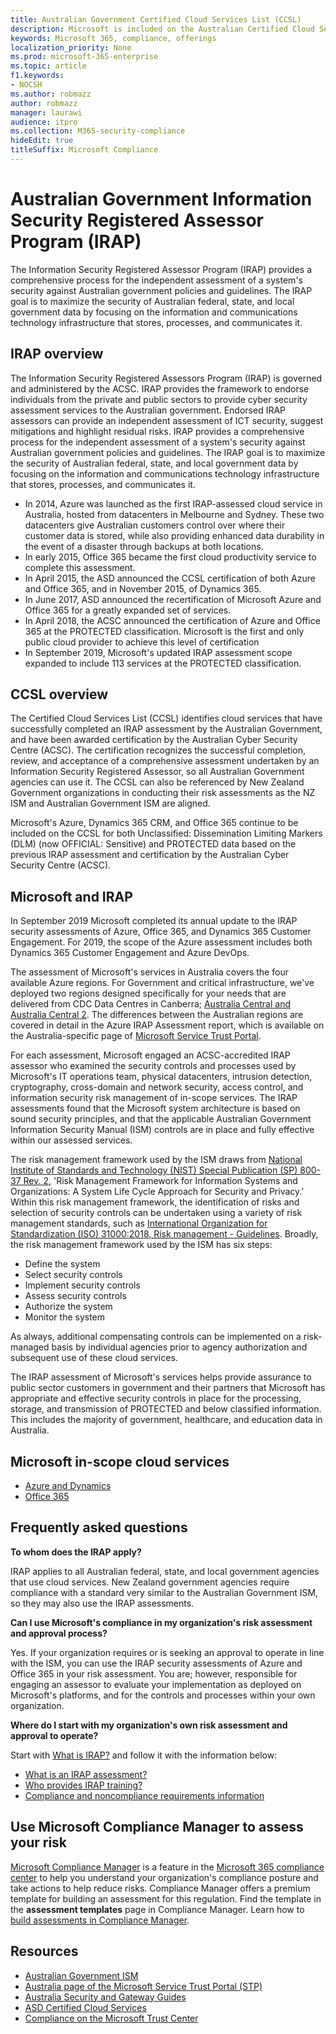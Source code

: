 ```yaml
---
title: Australian Government Certified Cloud Services List (CCSL)
description: Microsoft is included on the Australian Certified Cloud Services List for both Unclassified Dissemination Limiting Markers (DLM) and PROTECTED data based on an IRAP assessment and certification by the Australian Cyber Security Centre (ACSC).
keywords: Microsoft 365, compliance, offerings
localization_priority: None
ms.prod: microsoft-365-enterprise
ms.topic: article
f1.keywords:
- NOCSH
ms.author: robmazz
author: robmazz
manager: laurawi
audience: itpro
ms.collection: M365-security-compliance
hideEdit: true
titleSuffix: Microsoft Compliance
---
```


# Australian Government Information Security Registered Assessor Program (IRAP)

The Information Security Registered Assessor Program (IRAP) provides a comprehensive process for the independent assessment of a system's security against Australian government policies and guidelines. The IRAP goal is to maximize the security of Australian federal, state, and local government data by focusing on the information and communications technology infrastructure that stores, processes, and communicates it.

## IRAP overview

The Information Security Registered Assessors Program (IRAP) is governed and administered by the ACSC. IRAP provides the framework to endorse individuals from the private and public sectors to provide cyber security assessment services to the Australian government. Endorsed IRAP assessors can provide an independent assessment of ICT security, suggest mitigations and highlight residual risks. IRAP provides a comprehensive process for the independent assessment of a system's security against Australian government policies and guidelines. The IRAP goal is to maximize the security of Australian federal, state, and local government data by focusing on the information and communications technology infrastructure that stores, processes, and communicates it.

- In 2014, Azure was launched as the first IRAP-assessed cloud service in Australia, hosted from datacenters in Melbourne and Sydney. These two datacenters give Australian customers control over where their customer data is stored, while also providing enhanced data durability in the event of a disaster through backups at both locations.
- In early 2015, Office 365 became the first cloud productivity service to complete this assessment.
- In April 2015, the ASD announced the CCSL certification of both Azure and Office 365, and in November 2015, of Dynamics 365.
- In June 2017, ASD announced the recertification of Microsoft Azure and Office 365 for a greatly expanded set of services.
- In April 2018, the ACSC announced the certification of Azure and Office 365 at the PROTECTED classification. Microsoft is the first and only public cloud provider to achieve this level of certification
- In September 2019, Microsoft's updated IRAP assessment scope expanded to include 113 services at the PROTECTED classification.

## CCSL overview

The Certified Cloud Services List (CCSL) identifies cloud services that have successfully completed an IRAP assessment by the Australian Government, and have been awarded certification by the Australian Cyber Security Centre (ACSC). The certification recognizes the successful completion, review, and acceptance of a comprehensive assessment undertaken by an Information Security Registered Assessor, so all Australian Government agencies can use it. The CCSL can also be referenced by New Zealand Government organizations in conducting their risk assessments as the NZ ISM and Australian Government ISM are aligned.

Microsoft's Azure, Dynamics 365 CRM, and Office 365 continue to be included on the CCSL for both Unclassified: Dissemination Limiting Markers (DLM) (now OFFICIAL: Sensitive) and PROTECTED data based on the previous IRAP assessment and certification by the Australian Cyber Security Centre (ACSC).

## Microsoft and IRAP

In September 2019 Microsoft completed its annual update to the IRAP security assessments of Azure, Office 365, and Dynamics 365 Customer Engagement. For 2019, the scope of the Azure assessment includes both Dynamics 365 Customer Engagement and Azure DevOps.

The assessment of Microsoft's services in Australia covers the four available Azure regions. For Government and critical infrastructure, we've deployed two regions designed specifically for your needs that are delivered from CDC Data Centres in Canberra; [Australia Central and Australia Central 2](https://azure.microsoft.com/global-infrastructure/australia/). The differences between the Australian regions are covered in detail in the Azure IRAP Assessment report, which is available on the Australia-specific page of [Microsoft Service Trust Portal](https://aka.ms/au-irap).

For each assessment, Microsoft engaged an ACSC-accredited IRAP assessor who examined the security controls and processes used by Microsoft's IT operations team, physical datacenters, intrusion detection, cryptography, cross-domain and network security, access control, and information security risk management of in-scope services. The IRAP assessments found that the Microsoft system architecture is based on sound security principles, and that the applicable Australian Government Information Security Manual (ISM) controls are in place and fully effective within our assessed services.

The risk management framework used by the ISM draws from [National Institute of Standards and Technology (NIST) Special Publication (SP) 800-37 Rev. 2](https://csrc.nist.gov/publications/detail/sp/800-37/rev-2/final), 'Risk Management Framework for Information Systems and Organizations: A System Life Cycle Approach for Security and Privacy.' Within this risk management framework, the identification of risks and selection of security controls can be undertaken using a variety of risk management standards, such as [International Organization for Standardization (ISO) 31000:2018, Risk management - Guidelines](https://www.iso.org/standard/65694.html). Broadly, the risk management framework used by the ISM has six steps:

- Define the system
- Select security controls
- Implement security controls
- Assess security controls
- Authorize the system
- Monitor the system

As always, additional compensating controls can be implemented on a risk-managed basis by individual agencies prior to agency authorization and subsequent use of these cloud services.

The IRAP assessment of Microsoft's services helps provide assurance to public sector customers in government and their partners that Microsoft has appropriate and effective security controls in place for the processing, storage, and transmission of PROTECTED and below classified information. This includes the majority of government, healthcare, and education data in Australia.

## Microsoft in-scope cloud services

- [Azure and Dynamics](https://aka.ms/AzureCompliance)
- [Office 365](https://aka.ms/Office365ComplianceOfferings)

## Frequently asked questions

**To whom does the IRAP apply?**

IRAP applies to all Australian federal, state, and local government agencies that use cloud services. New Zealand government agencies require compliance with a standard very similar to the Australian Government ISM, so they may also use the IRAP assessments.

**Can I use Microsoft's compliance in my organization's risk assessment and approval process?**

Yes. If your organization requires or is seeking an approval to operate in line with the ISM, you can use the IRAP security assessments of Azure and Office 365 in your risk assessment. You are; however, responsible for engaging an assessor to evaluate your implementation as deployed on Microsoft's platforms, and for the controls and processes within your own organization.

**Where do I start with my organization's own risk assessment and approval to operate?**

Start with [What is IRAP?](https://www.cyber.gov.au/irap/what-irap) and follow it with the information below:

- [What is an IRAP assessment?](https://acsc.gov.au/infosec/irap/irap_assessments.htm)
- [Who provides IRAP training?](https://acsc.gov.au/infosec/irap/training.htm)
- [Compliance and noncompliance requirements information](https://acsc.gov.au/infosec/irap/compliance.htm)

## Use Microsoft Compliance Manager to assess your risk

[Microsoft Compliance Manager](https://docs.microsoft.com/microsoft-365/compliance/compliance-manager) is a feature in the [Microsoft 365 compliance center](microsoft-365-compliance-center.md) to help you understand your organization's compliance posture and take actions to help reduce risks. Compliance Manager offers a premium template for building an assessment for this regulation. Find the template in the **assessment templates** page in Compliance Manager. Learn how to [build assessments in Compliance Manager](compliance-manager-assessments.md).

## Resources

- [Australian Government ISM](https://acsc.gov.au/infosec/ism/index.htm)
- [Australia page of the Microsoft Service Trust Portal (STP)](https://aka.ms/au-irap)
- [Australia Security and Gateway Guides](https://docs.microsoft.com/azure/azure-australia)
- [ASD Certified Cloud Services](https://acsc.gov.au/infosec/irap/certified_clouds.htm)
- [Compliance on the Microsoft Trust Center](https://www.microsoft.com/trust-center/compliance/compliance-overview)
